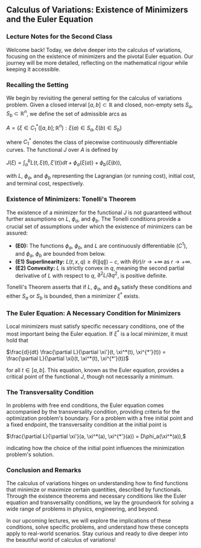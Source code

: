## Calculus of Variations: Existence of Minimizers and the Euler Equation

### Lecture Notes for the Second Class

Welcome back! Today, we delve deeper into the calculus of variations, focusing on the existence of minimizers and the pivotal Euler equation. Our journey will be more detailed, reflecting on the mathematical rigour while keeping it accessible.

### Recalling the Setting

We begin by revisiting the general setting for the calculus of variations problem. Given a closed interval $[a, b] \subset \mathbb{R}$ and closed, non-empty sets $S_a, S_b \subset \mathbb{R}^n$, we define the set of admissible arcs as

$A = \{\xi \in C^*_1([a, b]; \mathbb{R}^n) : \xi(a) \in S_a, \xi(b) \in S_b\}$

where $C^*_1$ denotes the class of piecewise continuously differentiable curves. The functional $J$ over $A$ is defined by

$J(\xi) = \int_a^b L(t, \xi(t), \xi'(t))dt + \phi_a(\xi(a)) + \phi_b(\xi(b)),$

with $L$, $\phi_a$, and $\phi_b$ representing the Lagrangian (or running cost), initial cost, and terminal cost, respectively.

### Existence of Minimizers: Tonelli's Theorem

The existence of a minimizer for the functional $J$ is not guaranteed without further assumptions on $L$, $\phi_a$, and $\phi_b$. The Tonelli conditions provide a crucial set of assumptions under which the existence of minimizers can be assured:

- **(E0):** The functions $\phi_a$, $\phi_b$, and $L$ are continuously differentiable ($C^1$), and $\phi_a$, $\phi_b$ are bounded from below.
- **(E1) Superlinearity:** $L(t, x, q) \geq \theta(\|q\|) - c$, with $\theta(r)/r \rightarrow +\infty$ as $r \rightarrow +\infty$.
- **(E2) Convexity:** $L$ is strictly convex in $q$, meaning the second partial derivative of $L$ with respect to $q$, $\partial^2 L/\partial q^2$, is positive definite.

Tonelli's Theorem asserts that if $L$, $\phi_a$, and $\phi_b$ satisfy these conditions and either $S_a$ or $S_b$ is bounded, then a minimizer $\xi^*$ exists.

### The Euler Equation: A Necessary Condition for Minimizers

Local minimizers must satisfy specific necessary conditions, one of the most important being the Euler equation. If $\xi^*$ is a local minimizer, it must hold that

$\frac{d}{dt} \frac{\partial L}{\partial \xi'}(t, \xi^*(t), \xi^{*'}(t)) = \frac{\partial L}{\partial \xi}(t, \xi^*(t), \xi^{*'}(t))$

for all $t \in [a, b]$. This equation, known as the Euler equation, provides a critical point of the functional $J$, though not necessarily a minimum.

### The Transversality Condition

In problems with free end conditions, the Euler equation comes accompanied by the transversality condition, providing criteria for the optimization problem's boundary. For a problem with a free initial point and a fixed endpoint, the transversality condition at the initial point is

$\frac{\partial L}{\partial \xi'}(a, \xi^*(a), \xi^{*'}(a)) = D\phi_a(\xi^*(a)),$

indicating how the choice of the initial point influences the minimization problem's solution.

### Conclusion and Remarks

The calculus of variations hinges on understanding how to find functions that minimize or maximize certain quantities, described by functionals. Through the existence theorems and necessary conditions like the Euler equation and transversality conditions, we lay the groundwork for solving a wide range of problems in physics, engineering, and beyond.

In our upcoming lectures, we will explore the implications of these conditions, solve specific problems, and understand how these concepts apply to real-world scenarios. Stay curious and ready to dive deeper into the beautiful world of calculus of variations!